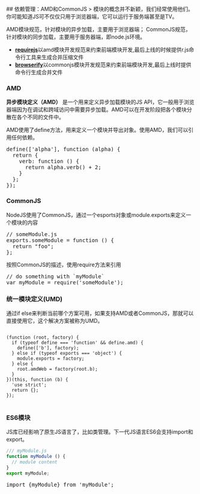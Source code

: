 <!--
 http://www.html-js.com/article/2126 
 https://github.com/jnotnull/JavaScript-Sturcture/wiki/%E6%A8%A1%E5%9D%97%E5%8C%96%EF%BC%8C%E9%80%9A%E5%BE%80%E6%9C%AA%E6%9D%A5JavaScript%E5%BA%93%E4%B9%8B%E8%B7%AF
-->
<link href="http://cdn.bootcss.com/highlight.js/8.0/styles/monokai_sublime.min.css" rel="stylesheet">
## 依赖管理：AMD和CommonJS 
> 模块的概念并不新颖，我们经常使用他们。你可能知道JS可不仅仅只用于浏览器端，它可以运行于服务端甚至是TV。

AMD模块规范，针对模块的异步加载，主要用于浏览器端；
CommonJS规范，针对模块的同步加载，主要用于服务器端，即node.js环境。

- [**requirejs**](http://requirejs.org/)以amd模块开发规范来约束前端模块开发,最后上线的时候提供r.js命令行工具来生成合并压缩文件
- [**browserify**](https://www.npmjs.org/package/browserify)以commonjs模块开发规范来约束前端模块开发,最后上线时提供命令行生成合并文件

### AMD  

**异步模块定义（AMD）** 是一个用来定义异步加载模块的JS API，它一般用于浏览器端因为在调试和跨域访问中需要异步加载。AMD可以在开发阶段把各个模块分散在各个不同的文件中。

AMD使用了define方法，用来定义一个模块并导出对象。使用AMD，我们可以引用任何依赖。

<pre>
define(['alpha'], function (alpha) {
  return {
    verb: function () {
      return alpha.verb() + 2;
    }
  };
});
</pre>


### CommonJS

NodeJS使用了CommonJS，通过一个esports对象或module.exports来定义一个模块的内容
<pre>
// someModule.js
exports.someModule = function () {
  return "foo";
};
</pre>

按照CommonJS的描述，使用require方法来引用
<pre>
// do something with `myModule`
var myModule = require('someModule');
</pre>


### 统一模块定义(UMD)
通过if else来判断当前哪个方案可用，如果支持AMD或者CommonJS，那就可以直接使用它，这个解决方案被称为UMD。

<pre>
<code>
(function (root, factory) {
  if (typeof define === 'function' && define.amd) {
    define(['b'], factory);
  } else if (typeof exports === 'object') {
    module.exports = factory;
  } else {
    root.amdWeb = factory(root.b);
  }
})(this, function (b) {
  'use strict';
  return {};
});
</code>
</pre>

### ES6模块
JS库已经影响了原生JS语言了，比如类管理。下一代JS语言ES6会支持import和export。
```js
/// myModule.js
function myModule () {
  // module content
}
export myModule;
```

<pre>
import {myModule} from 'myModule';
</pre>
<script src="http://cdn.bootcss.com/highlight.js/8.0/highlight.min.js"></script>
<script >hljs.initHighlightingOnLoad();</script>